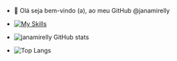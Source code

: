 - 👋 Olá seja bem-vindo (a), ao meu GitHub @janamirelly

- [![My Skills](https://skillicons.dev/icons?i=js,html,css,wasm)](https://skillicons.dev)




- ![janamirelly GitHub stats](https://github-readme-stats.vercel.app/api?username=janamirelly&show_icons=true&theme=transparent)









- ![Top Langs](https://github-readme-stats.vercel.app/api/top-langs/?username=janamirelly&langs_count=8)
